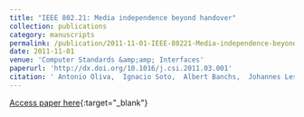 ```yaml
---
title: "IEEE 802.21: Media independence beyond handover"
collection: publications
category: manuscripts
permalink: /publication/2011-11-01-IEEE-80221-Media-independence-beyond-handover
date: 2011-11-01
venue: 'Computer Standards &amp;amp; Interfaces'
paperurl: 'http://dx.doi.org/10.1016/j.csi.2011.03.001'
citation: ' Antonio Oliva,  Ignacio Soto,  Albert Banchs,  Johannes Lessmann,  Christian Niephaus,  Telemaco Melia, &quot;IEEE 802.21: Media independence beyond handover.&quot; Computer Standards &amp;amp;amp; Interfaces, 2011.'
---
```

[Access paper here](http://dx.doi.org/10.1016/j.csi.2011.03.001){:target="_blank"}

